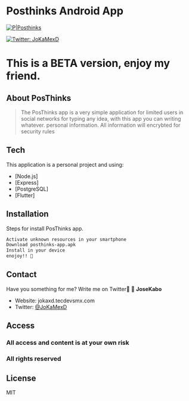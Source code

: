 # Posthinks Android App

[![P|Posthinks](http://weesofts.com/assetspublics/posthinks/img_download.png)](https://www.mediafire.com/file/p2l9yq317uwd92x/posthinkss-app.apk/file)

[![Twitter: JoKaMexD](https://img.shields.io/twitter/follow/JoKaMexD.svg?style=social)](https://twitter.com/JoKaMexD)

# This is a BETA version, enjoy my friend.

## About PosThinks

> The PosThinks app is a very simple application for
> limited users in social networks for typing any
> idea, with this app you can writing whatever.
> personal information. All information will encrybted for security rules


## Tech

This application is a personal project and using:

- [Node.js]
- [Express]
- [PostgreSQL]
- [Flutter]


## Installation


Steps for install PosThinks app.

```sh
Activate unknown resources in your smartphone
Download posthinks-app.apk
Install in your device
enojoy!! 🎈
```

## Contact
Have you something for me? Write me on Twitter📢
👤 **JoseKabo**

* Website: jokaxd.tecdevsmx.com
* Twitter: [@JoKaMexD](https://twitter.com/JoKaMexD)


## Access
 ### All access and content is at your own risk

### All rights reserved
## License

MIT
